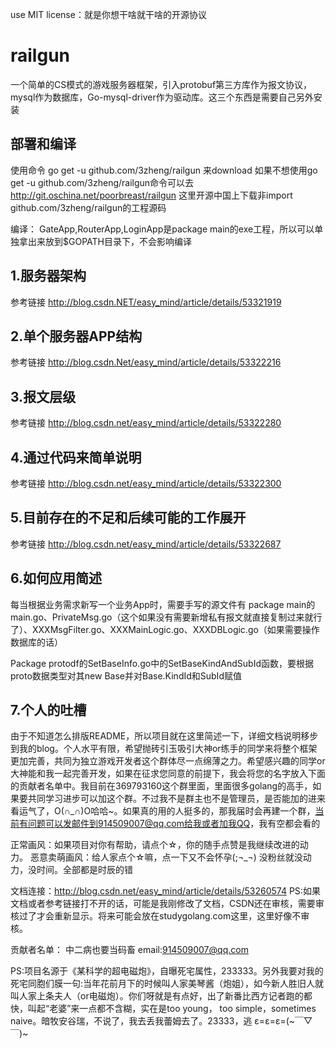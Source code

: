 use MIT license：就是你想干啥就干啥的开源协议

# railgun
一个简单的CS模式的游戏服务器框架，引入protobuf第三方库作为报文协议，mysql作为数据库，Go-mysql-driver作为驱动库。这三个东西是需要自己另外安装

## 部署和编译
使用命令 go get -u github.com/3zheng/railgun 来download
如果不想使用go get -u github.com/3zheng/railgun命令可以去 http://git.oschina.net/poorbreast/railgun 这里开源中国上下载非import github.com/3zheng/railgun的工程源码

编译：
GateApp,RouterApp,LoginApp是package main的exe工程，所以可以单独拿出来放到$GOPATH目录下，不会影响编译

## 1.服务器架构
参考链接 http://blog.csdn.NET/easy_mind/article/details/53321919

## 2.单个服务器APP结构
参考链接 http://blog.csdn.Net/easy_mind/article/details/53322216

## 3.报文层级
参考链接 http://blog.csdn.net/easy_mind/article/details/53322280

## 4.通过代码来简单说明
参考链接 http://blog.csdn.net/easy_mind/article/details/53322300

## 5.目前存在的不足和后续可能的工作展开
参考链接 http://blog.csdn.net/easy_mind/article/details/53322687

## 6.如何应用简述
每当根据业务需求新写一个业务App时，需要手写的源文件有
package main的main.go、PrivateMsg.go（这个如果没有需要新增私有报文就直接复制过来就行了）、XXXMsgFilter.go、XXXMainLogic.go、XXXDBLogic.go（如果需要操作数据库的话）

Package protodf的SetBaseInfo.go中的SetBaseKindAndSubId函数，要根据proto数据类型对其new Base并对Base.KindId和SubId赋值

## 7.个人的吐槽
由于不知道怎么排版README，所以项目就在这里简述一下，详细文档说明移步到我的blog。个人水平有限，希望抛砖引玉吸引大神or练手的同学来将整个框架更加完善，共同为独立游戏开发者这个群体尽一点绵薄之力。希望感兴趣的同学or大神能和我一起完善开发，如果在征求您同意的前提下，我会将您的名字放入下面的贡献者名单中。我目前在369793160这个群里面，里面很多golang的高手，如果要共同学习进步可以加这个群。不过我不是群主也不是管理员，是否能加的进来看运气了，O(∩_∩)O哈哈~。如果真的用的人挺多的，那我届时会再建一个群，当前有问题可以发邮件到914509007@qq.com给我或者加我QQ，我有空都会看的

正常画风：如果项目对你有帮助，请点个☆，你的随手点赞是我继续改进的动力。
恶意卖萌画风：给人家点个☆嘛，点一下又不会怀孕(;¬_¬) 没粉丝就没动力，没时间。全部都是时辰的错

文档连接：http://blog.csdn.net/easy_mind/article/details/53260574 
PS:如果文档或者参考链接打不开的话，可能是我刚修改了文档，CSDN还在审核，需要审核过了才会重新显示。将来可能会放在studygolang.com这里，这里好像不审核。

贡献者名单：
中二病也要当码畜	email:914509007@qq.com

PS:项目名源于《某科学的超电磁炮》，自曝死宅属性，233333。另外我要对我的死宅同胞们膜一句:当年花前月下的时候叫人家美琴酱（炮姐），如今新人胜旧人就叫人家上条夫人（or电磁炮）。你们呀就是有点好，出了新番比西方记者跑的都快，叫起“老婆”来一点都不含糊，实在是too young， too simple，sometimes naive。暗牧安谷瑞，不说了，我去丢我蕾姆去了。23333，逃 ε=ε=ε=(~￣▽￣)~